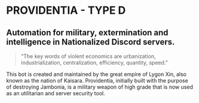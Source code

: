 # PROVIDENTIA - TYPE D    
## Automation for military, extermination and intelligence in Nationalized Discord servers.

> “The key words of violent economics are urbanization, industrialization, centralization, efficiency, quantity, speed.”
> 

This bot is created and maintained by the great empire of Lygon Xin, also known as the nation of Kaisara. Providentia, initially built with the purpose of destroying
Jambonia, is a military weapon of high grade that is now used as an utilitarian and server security tool.